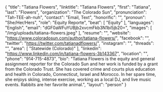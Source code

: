 {
  "title": "Tatiana Flowers",
  "linktitle": "Tatiana Flowers",
  "first": "Tatiana",
  "last": "Flowers",
  "organization": "The Colorado Sun",
  "pronunciation": "Tah-TEE-ah-nuh",
  "contact": "Email, Text",
  "honorific": "",
  "pronoun": "She/Her/Hers",
  "role": "Equity Reporte",
  "beat": [
    "Equity"
  ],
  "languages": "English",
  "email": "dGF0aWFuYUBjb2xvcmFkb3N1bi5jb20=",
  "images": [
    "/img/uploads/tatiana-flowers.jpeg"
  ],
  "resume": "",
  "website": "https://www.coloradosun.com/author/tatiana-flowers/",
  "facebook": "",
  "twitter": "https://twitter.com/tatianadflowers/",
  "instagram": "",
  "threads": "",
  "area": [
    "Statewide (Colorado)"
  ],
  "linkedin": "https://www.linkedin.com/in/tatiana-flowers-3b143367",
  "location": "",
  "phone": "914-715-4873",
  "bio": "Tatiana Flowers is the equity and general assignment reporter for the Colorado Sun and her work is funded by a grant from the Colorado Trust. She has covered crime and courts plus education and health in Colorado, Connecticut, Israel and Morocco. In her spare time, she enjoys skiing, intense exercise, working as a local DJ, and live music events. Rabbits are her favorite animal.",
  "layout": "person"
}